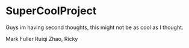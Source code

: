 # SuperCoolProject

Guys im having second thoughts, this might not be as cool as I thought.

Mark Fuller
Ruiqi Zhao, Ricky
